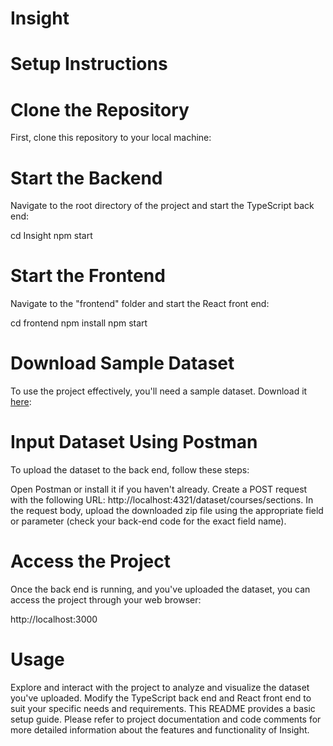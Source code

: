 # Insight

# Setup Instructions

# Clone the Repository

First, clone this repository to your local machine:

# Start the Backend

Navigate to the root directory of the project and start the TypeScript back end:

cd Insight
npm start

# Start the Frontend

Navigate to the "frontend" folder and start the React front end:

cd frontend
npm install
npm start

# Download Sample Dataset

To use the project effectively, you'll need a sample dataset. Download it [here](https://github.com/ubccpsc/310/raw/main/resources/archives/pair.zip):

# Input Dataset Using Postman

To upload the dataset to the back end, follow these steps:

Open Postman or install it if you haven't already.
Create a POST request with the following URL: http://localhost:4321/dataset/courses/sections.
In the request body, upload the downloaded zip file using the appropriate field or parameter (check your back-end code for the exact field name).

# Access the Project

Once the back end is running, and you've uploaded the dataset, you can access the project through your web browser:

http://localhost:3000

# Usage

Explore and interact with the project to analyze and visualize the dataset you've uploaded.
Modify the TypeScript back end and React front end to suit your specific needs and requirements.
This README provides a basic setup guide. Please refer to project documentation and code comments for more detailed information about the features and functionality of Insight.
